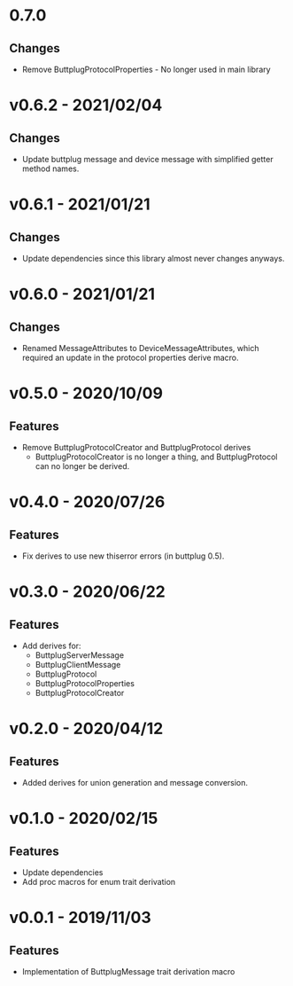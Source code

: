 # 0.7.0

## Changes

- Remove ButtplugProtocolProperties - No longer used in main library

# v0.6.2 - 2021/02/04

## Changes

- Update buttplug message and device message with simplified getter method names.

# v0.6.1 - 2021/01/21

## Changes

- Update dependencies since this library almost never changes anyways.

# v0.6.0 - 2021/01/21

## Changes

- Renamed MessageAttributes to DeviceMessageAttributes, which required an update in the protocol
  properties derive macro.

# v0.5.0 - 2020/10/09
## Features

- Remove ButtplugProtocolCreator and ButtplugProtocol derives
  - ButtplugProtocolCreator is no longer a thing, and ButtplugProtocol can
    no longer be derived.

# v0.4.0 - 2020/07/26

## Features

- Fix derives to use new thiserror errors (in buttplug 0.5).

# v0.3.0 - 2020/06/22

## Features

- Add derives for:
  - ButtplugServerMessage
  - ButtplugClientMessage
  - ButtplugProtocol
  - ButtplugProtocolProperties
  - ButtplugProtocolCreator

# v0.2.0 - 2020/04/12

## Features

- Added derives for union generation and message conversion.

# v0.1.0 - 2020/02/15

## Features

- Update dependencies
- Add proc macros for enum trait derivation

# v0.0.1 - 2019/11/03

## Features

- Implementation of ButtplugMessage trait derivation macro
